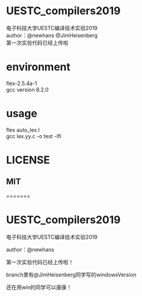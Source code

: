 # UESTC_compilers2019  
电子科技大学UESTC编译技术实验2019  
author：@newhans @JimHeisenberg  
第一次实验代码已经上传啦  

# environment
flex-2.5.4a-1  
gcc version 8.2.0  

# usage
flex auto_lex.l  
gcc lex.yy.c -o test -lfl  

# LICENSE  
## MIT  

=======
# UESTC_compilers2019
电子科技大学UESTC编译技术实验2019

author：@newhans

第一次实验代码已经上传啦！

branch里有@JimHeisenberg同学写的windowsVersion

还在用win的同学可以康康！
